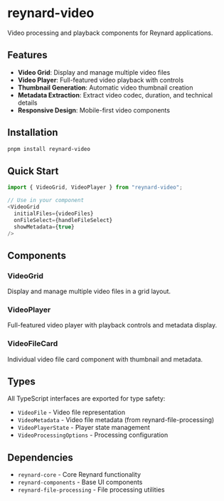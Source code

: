# reynard-video

Video processing and playback components for Reynard applications.

## Features

- **Video Grid**: Display and manage multiple video files
- **Video Player**: Full-featured video playback with controls
- **Thumbnail Generation**: Automatic video thumbnail creation
- **Metadata Extraction**: Extract video codec, duration, and technical details
- **Responsive Design**: Mobile-first video components

## Installation

```bash
pnpm install reynard-video
```

## Quick Start

```typescript
import { VideoGrid, VideoPlayer } from "reynard-video";

// Use in your component
<VideoGrid
  initialFiles={videoFiles}
  onFileSelect={handleFileSelect}
  showMetadata={true}
/>
```

## Components

### VideoGrid

Display and manage multiple video files in a grid layout.

### VideoPlayer

Full-featured video player with playback controls and metadata display.

### VideoFileCard

Individual video file card component with thumbnail and metadata.

## Types

All TypeScript interfaces are exported for type safety:

- `VideoFile` - Video file representation
- `VideoMetadata` - Video file metadata (from reynard-file-processing)
- `VideoPlayerState` - Player state management
- `VideoProcessingOptions` - Processing configuration

## Dependencies

- `reynard-core` - Core Reynard functionality
- `reynard-components` - Base UI components
- `reynard-file-processing` - File processing utilities
